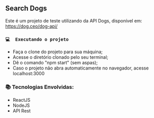 ## Search Dogs

Este é um projeto de teste utilizando da API Dogs, disponível em: https://dog.ceo/dog-api/

### `💻  Executando o projeto`

- Faça o clone do projeto para sua máquina;
- Acesse o diretório clonado pelo seu terminal;
- Dê o comando "npm start" (sem aspas);
- Caso o projeto não abra automaticamente no navegador, acesse localhost:3000


### 📚 Tecnologias Envolvidas:

- ReactJS
- NodeJS
- API Rest



